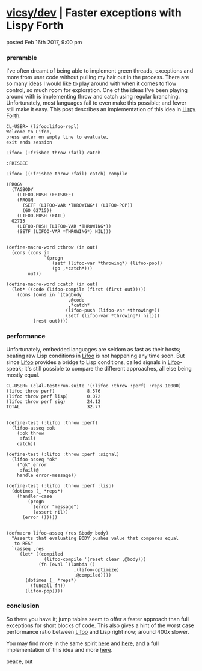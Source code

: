 # [vicsy/dev](https://github.com/codr4life/vicsydev) | Faster exceptions with Lispy Forth
posted Feb 16th 2017, 9:00 pm

### preramble
I've often dreamt of being able to implement green threads, exceptions and more from user code without pulling my hair out in the process. There are so many ideas I would like to play around with when it comes to flow control, so much room for exploration. One of the ideas I've been playing around with is implementing throw and catch using regular branching. Unfortunately, most languages fail to even make this possible; and fewer still make it easy. This post describes an implementation of this idea in [Lispy Forth](https://github.com/codr4life/lifoo).

```
CL-USER> (lifoo:lifoo-repl)
Welcome to Lifoo,
press enter on empty line to evaluate,
exit ends session

Lifoo> (:frisbee throw :fail) catch

:FRISBEE

Lifoo> ((:frisbee throw :fail) catch) compile

(PROGN
  (TAGBODY
    (LIFOO-PUSH :FRISBEE)
    (PROGN 
      (SETF (LIFOO-VAR *THROWING*) (LIFOO-POP)) 
      (GO G2715))
    (LIFOO-PUSH :FAIL)
  G2715
    (LIFOO-PUSH (LIFOO-VAR *THROWING*))
    (SETF (LIFOO-VAR *THROWING*) NIL)))


(define-macro-word :throw (in out)
  (cons (cons in
              `(progn
                 (setf (lifoo-var *throwing*) (lifoo-pop))
                 (go ,*catch*)))
        out))

(define-macro-word :catch (in out)
  (let* ((code (lifoo-compile (first (first out)))))
    (cons (cons in `(tagbody
                       ,@code
                       ,*catch*
                      (lifoo-push (lifoo-var *throwing*))
                      (setf (lifoo-var *throwing*) nil)))
          (rest out))))
```

### performance
Unfortunately, embedded languages are seldom as fast as their hosts; beating raw Lisp conditions in [Lifoo](https://github.com/codr4life/lifoo) is not happening any time soon. But since [Lifoo](https://github.com/codr4life/lifoo) provides a bridge to Lisp conditions, called signals in [Lifoo](https://github.com/codr4life/lifoo)-speak; it's still possible to compare the different approaches, all else being mostly equal. 

```
CL-USER> (cl4l-test:run-suite '(:lifoo :throw :perf) :reps 10000)
(lifoo throw perf)            8.576
(lifoo throw perf lisp)       0.072
(lifoo throw perf sig)        24.12
TOTAL                         32.77


(define-test (:lifoo :throw :perf)
  (lifoo-asseq :ok
    (:ok throw
     :fail)
    catch))

(define-test (:lifoo :throw :perf :signal)
  (lifoo-asseq "ok"
    ("ok" error
     :fail)@
    handle error-message))

(define-test (:lifoo :throw :perf :lisp)
  (dotimes (_ *reps*)
    (handler-case
        (progn
          (error "message")
          (assert nil))
      (error ()))))


(defmacro lifoo-asseq (res &body body)
  "Asserts that evaluating BODY pushes value that compares equal 
   to RES"
  `(asseq ,res
     (let* ((compiled 
              (lifoo-compile '(reset clear ,@body)))
            (fn (eval `(lambda ()
                         ,(lifoo-optimize)
                         ,@compiled))))
       (dotimes (_ *reps*)
         (funcall fn))
       (lifoo-pop))))
```

### conclusion
So there you have it; jump tables seem to offer a faster approach than full exceptions for short blocks of code. This also gives a hint of the worst case performance ratio between [Lifoo](https://github.com/codr4life/lifoo) and Lisp right now; around 400x slower.

You may find more in the same spirit [here](http://vicsydev.blogspot.de/) and [here](https://github.com/codr4life/vicsydev), and a full implementation of this idea and more [here](https://github.com/codr4life).

peace, out

